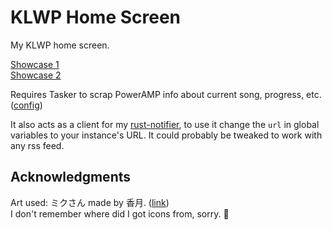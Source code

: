 # KLWP Home Screen

My KLWP home screen.

[Showcase 1](showcase.webm?raw=1)  
[Showcase 2](parallax.webm?raw=1)

Requires Tasker to scrap PowerAMP info about current song, progress, etc. ([config](tasker.xml))

It also acts as a client for my [rust-notifier](https://github.com/funmaker/rust-notifier), to use it change the `url`
in global variables to your instance's URL. It could probably be tweaked to work with any rss feed.

## Acknowledgments

Art used: ミクさん made by 香月. ([link](https://www.pixiv.net/en/artworks/55923548))  
I don't remember where did I got icons from, sorry. 🙇
